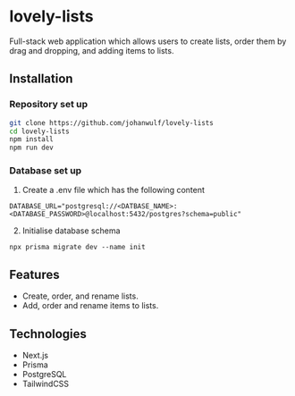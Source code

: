 # lovely-lists

Full-stack web application which allows users to create lists, order them by drag and dropping, and adding items to lists.

## Installation

### Repository set up

```bash
git clone https://github.com/johanwulf/lovely-lists
cd lovely-lists
npm install
npm run dev
```

### Database set up

1. Create a .env file which has the following content

```
DATABASE_URL="postgresql://<DATBASE_NAME>:<DATABASE_PASSWORD>@localhost:5432/postgres?schema=public"
```

2. Initialise database schema

```
npx prisma migrate dev --name init
```

## Features

-   Create, order, and rename lists.
-   Add, order and rename items to lists.

## Technologies

-   Next.js
-   Prisma
-   PostgreSQL
-   TailwindCSS
